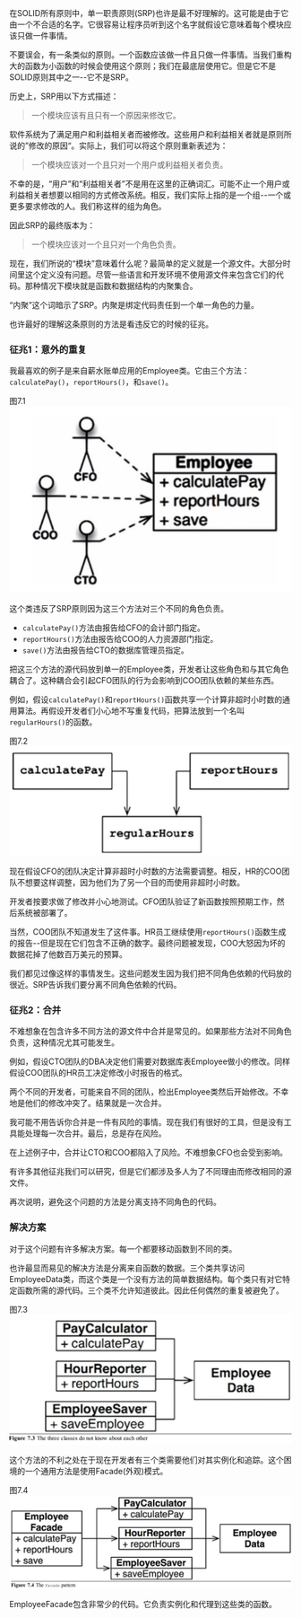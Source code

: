 在SOLID所有原则中，单一职责原则(SRP)也许是最不好理解的。这可能是由于它由一个不合适的名字。它很容易让程序员听到这个名字就假设它意味着每个模块应该只做一件事情。

不要误会，有一条类似的原则。一个函数应该做一件且只做一件事情。当我们重构大的函数为小函数的时候会使用这个原则；我们在最底层使用它。但是它不是SOLID原则其中之一--它不是SRP。

历史上，SRP用以下方式描述：
>一个模块应该有且只有一个原因来修改它。

软件系统为了满足用户和利益相关者而被修改。这些用户和利益相关者就是原则所说的”修改的原因“。实际上，我们可以将这个原则重新表述为：
>一个模块应该对一个且只对一个用户或利益相关者负责。

不幸的是，“用户”和“利益相关者”不是用在这里的正确词汇。可能不止一个用户或利益相关者想要以相同的方式修改系统。相反，我们实际上指的是一个组--一个或更多要求修改的人。我们称这样的组为角色。

因此SRP的最终版本为：
>一个模块应该对一个且只对一个角色负责。

现在，我们所说的“模块”意味着什么呢？最简单的定义就是一个源文件。大部分时间里这个定义没有问题。尽管一些语言和开发环境不使用源文件来包含它们的代码。那种情况下模块就是函数和数据结构的内聚集合。

“内聚”这个词暗示了SRP。内聚是绑定代码责任到一个单一角色的力量。

也许最好的理解这条原则的方法是看违反它的时候的征兆。

### 征兆1：意外的重复
我最喜欢的例子是来自薪水账单应用的Employee类。它由三个方法：`calculatePay()`，`reportHours()`，和`save()`。

图7.1
![](media/15394992219748.jpg)

这个类违反了SRP原则因为这三个方法对三个不同的角色负责。

- `calculatePay()`方法由报告给CFO的会计部门指定。
- `reportHours()`方法由报告给COO的人力资源部门指定。
- `save()`方法由报告给CTO的数据库管理员指定。

把这三个方法的源代码放到单一的Employee类，开发者让这些角色和与其它角色耦合了。这种耦合会引起CFO团队的行为会影响到COO团队依赖的某些东西。

例如，假设`calculatePay()`和`reportHours()`函数共享一个计算非超时小时数的通用算法。再假设开发者们小心地不写重复代码，把算法放到一个名叫`regularHours()`的函数。

图7.2
![](media/15394998703088.jpg)

现在假设CFO的团队决定计算非超时小时数的方法需要调整。相反，HR的COO团队不想要这样调整，因为他们为了另一个目的而使用非超时小时数。

开发者按要求做了修改并小心地测试。CFO团队验证了新函数按照预期工作，然后系统被部署了。

当然，COO团队不知道发生了这件事。HR员工继续使用`reportHours()`函数生成的报告--但是现在它们包含不正确的数字。最终问题被发现，COO大怒因为坏的数据花掉了他数百万美元的预算。

我们都见过像这样的事情发生。这些问题发生因为我们把不同角色依赖的代码放的很近。SRP告诉我们要分离不同角色依赖的代码。

### 征兆2：合并
不难想象在包含许多不同方法的源文件中合并是常见的。如果那些方法对不同角色负责，这种情况尤其可能发生。

例如，假设CTO团队的DBA决定他们需要对数据库表Employee做小的修改。同样假设COO团队的HR员工决定修改小时报告的格式。

两个不同的开发者，可能来自不同的团队，检出Employee类然后开始修改。不幸地是他们的修改冲突了。结果就是一次合并。

我可能不用告诉你合并是一件有风险的事情。现在我们有很好的工具，但是没有工具能处理每一次合并。最后，总是存在风险。

在上述例子中，合并让CTO和COO都陷入了风险。不难想象CFO也会受到影响。

有许多其他征兆我们可以研究，但是它们都涉及多人为了不同理由而修改相同的源文件。

再次说明，避免这个问题的方法是分离支持不同角色的代码。

### 解决方案
对于这个问题有许多解决方案。每一个都要移动函数到不同的类。

也许最显而易见的解决方法是分离来自函数的数据。三个类共享访问EmployeeData类，而这个类是一个没有方法的简单数据结构。每个类只有对它特定函数所需的源代码。三个类不允许知道彼此。因此任何偶然的重复被避免了。

图7.3
![](media/15400428714668.jpg)

这个方法的不利之处在于现在开发者有三个类需要他们对其实例化和追踪。这个困境的一个通用方法是使用Facade(外观)模式。

图7.4
![](media/15400433197529.jpg)

EmployeeFacade包含非常少的代码。它负责实例化和代理到这些类的函数。

